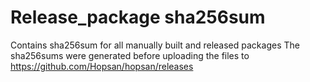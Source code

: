 # Release_package sha256sum
Contains sha256sum for all manually built and released packages
The sha256sums were generated before uploading the files to https://github.com/Hopsan/hopsan/releases
